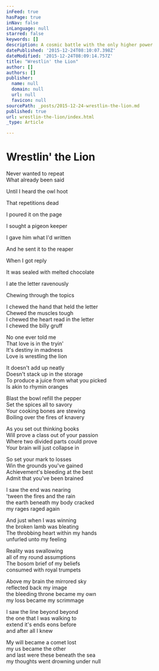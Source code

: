 ```yaml
---
inFeed: true
hasPage: true
inNav: false
inLanguage: null
starred: false
keywords: []
description: A cosmic battle with the only higher power
datePublished: '2015-12-24T08:10:07.398Z'
dateModified: '2015-12-24T08:09:14.757Z'
title: "Wrestlin' the Lion"
author: []
authors: []
publisher:
  name: null
  domain: null
  url: null
  favicon: null
sourcePath: _posts/2015-12-24-wrestlin-the-lion.md
published: true
url: wrestlin-the-lion/index.html
_type: Article

---
```

# Wrestlin' the Lion

Never wanted to repeat   
What already been said
  
Until I heard the owl hoot
  
That repetitions dead 

I poured it on the page
  
I sought a pigeon keeper
  
I gave him what I'd written
  
And he sent it to the reaper 

When I got reply
  
It was sealed with melted chocolate
  
I ate the letter ravenously
  
Chewing through the topics

I chewed the hand that held the letter  
Chewed the muscles tough  
I chewed the heart read in the letter  
I chewed the billy gruff

No one ever told me  
That love is in the tryin'  
It's destiny in madness  
Love is wrestling the lion 

It doesn't add up neatly  
Doesn't stack up in the storage  
To produce a juice from what you picked  
Is akin to rhymin oranges

Blast the bowl refill the pepper  
Set the spices all to savory  
Your cooking bones are stewing  
Boiling over the fires of knavery

As you set out thinking books  
Will prove a class out of your passion  
Where two divided parts could prove  
Your brain will just collapse in

So set your mark to losses  
Win the grounds you've gained  
Achievement's bleeding at the best  
Admit that you've been brained

I saw the end was nearing  
'tween the fires and the rain  
the earth beneath my body cracked  
my rages raged again

And just when I was winning  
the broken lamb was bleating  
The throbbing heart within my hands  
unfurled unto my feeling

Reality was swallowing  
all of my round assumptions  
The bosom brief of my beliefs  
consumed with royal trumpets

Above my brain the mirrored sky  
reflected back my image  
the bleeding throne became my own  
my loss became my scrimmage

I saw the line beyond beyond  
the one that I was walking to  
extend it's ends eons before  
and after all I knew

My will became a comet lost  
my us became the other  
and last were these beneath the sea  
my thoughts went drowning under
null